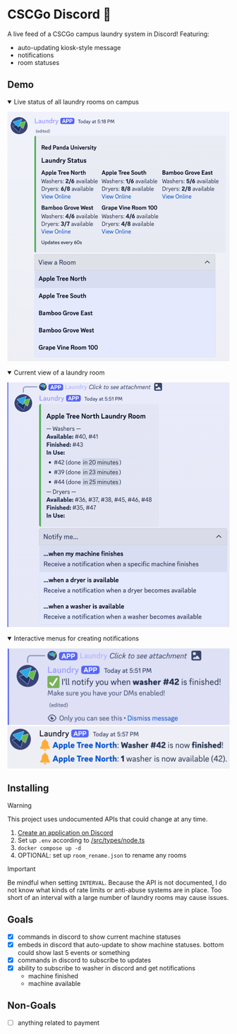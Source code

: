 # CSCGo Discord :tshirt:

A live feed of a CSCGo campus laundry system in Discord! Featuring:

- auto-updating kiosk-style message
- notifications
- room statuses

## Demo

<details open>
    <summary>Live status of all laundry rooms on campus</summary>

![kiosk](/screenshots/kiosk.png)
</details>

<details open>
    <summary>Current view of a laundry room</summary>

![room view](/screenshots/view-room.png)
</details>

<details open>
    <summary>Interactive menus for creating notifications</summary>

![notify](/screenshots/notify.png)
![notifications](/screenshots/notification.png)
</details>

## Installing

> [!WARNING]
> This project uses undocumented APIs that could change at any time.

1. [Create an application on Discord](https://discord.com/developers/applications)
2. Set up `.env` according to [/src/types/node.ts](/src/types/node.ts)
3. `docker compose up -d`
4. OPTIONAL: set up `room_rename.json` to rename any rooms

> [!IMPORTANT]
> Be mindful when setting `INTERVAL`. Because the API is not documented, I do not know what kinds of rate limits or anti-abuse systems are in place. Too short of an interval with a large number of laundry rooms may cause issues.

## Goals

- [x] commands in discord to show current machine statuses
- [x] embeds in discord that auto-update to show machine statuses. bottom could show last 5 events or something
- [x] commands in discord to subscribe to updates
- [x] ability to subscribe to washer in discord and get notifications
    - machine finished
    - machine available

## Non-Goals
- [ ] anything related to payment
